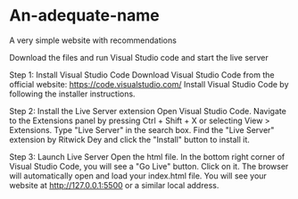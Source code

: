# An-adequate-name
A very simple website with recommendations

Download the files and run Visual Studio code and start the live server

Step 1: Install Visual Studio Code
Download Visual Studio Code from the official website: https://code.visualstudio.com/
Install Visual Studio Code by following the installer instructions.

Step 2: Install the Live Server extension
Open Visual Studio Code.
Navigate to the Extensions panel by pressing Ctrl + Shift + X or selecting View > Extensions.
Type "Live Server" in the search box.
Find the "Live Server" extension by Ritwick Dey and click the "Install" button to install it.

Step 3: Launch Live Server
Open the html file.
In the bottom right corner of Visual Studio Code, you will see a "Go Live" button. Click on it.
The browser will automatically open and load your index.html file. You will see your website at http://127.0.0.1:5500 or a similar local address.
